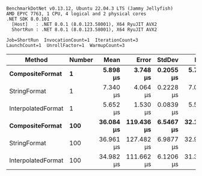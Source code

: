 ```

BenchmarkDotNet v0.13.12, Ubuntu 22.04.3 LTS (Jammy Jellyfish)
AMD EPYC 7763, 1 CPU, 4 logical and 2 physical cores
.NET SDK 8.0.101
  [Host]   : .NET 8.0.1 (8.0.123.58001), X64 RyuJIT AVX2
  ShortRun : .NET 8.0.1 (8.0.123.58001), X64 RyuJIT AVX2

Job=ShortRun  InvocationCount=1  IterationCount=3  
LaunchCount=1  UnrollFactor=1  WarmupCount=3  

```
| Method             | Number | Mean      | Error      | StdDev    | Min       | Max       | Allocated |
|------------------- |------- |----------:|-----------:|----------:|----------:|----------:|----------:|
| **CompositeFormat**    | **1**      |  **5.898 μs** |   **3.748 μs** | **0.2055 μs** |  **5.701 μs** |  **6.111 μs** |     **872 B** |
| StringFormat       | 1      |  7.340 μs |   4.064 μs | 0.2228 μs |  7.083 μs |  7.484 μs |     896 B |
| InterpolatedFormat | 1      |  5.652 μs |   1.530 μs | 0.0839 μs |  5.555 μs |  5.705 μs |     872 B |
| **CompositeFormat**    | **100**    | **36.084 μs** | **119.436 μs** | **6.5467 μs** | **32.151 μs** | **43.642 μs** |   **14336 B** |
| StringFormat       | 100    | 36.961 μs | 127.482 μs | 6.9877 μs | 32.907 μs | 45.029 μs |   16736 B |
| InterpolatedFormat | 100    | 34.982 μs | 111.662 μs | 6.1206 μs | 31.359 μs | 42.049 μs |   14336 B |
